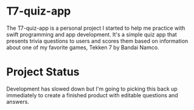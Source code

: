 # T7-quiz-app

The T7-quiz-app is a personal project I started to help me practice with swift programming and app development.
It's a simple quiz app that presents trivia questions to users and scores them based on information about one of my favorite games, Tekken 7 by Bandai Namco.

# Project Status

Development has slowed down but I'm going to picking this back up immediately to create a finished product with editable questions and answers.
